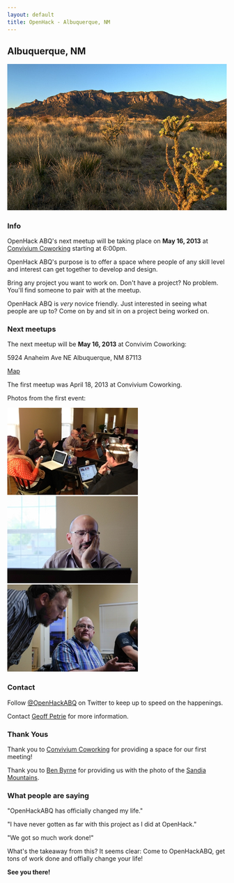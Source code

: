 ```yaml
---
layout: default
title: OpenHack - Albuquerque, NM
---
```


## Albuquerque, NM

![Albuquerque, NM Sandia](/albuquerque/img/sandia_drywall.jpg)

### Info

OpenHack ABQ's next meetup will be taking place on **May 16, 2013** at
[Convivium Coworking](http://www.conviviumcoworking.com/) starting at 6:00pm.

OpenHack ABQ's purpose is to offer a space where people of any skill level
and interest can get together to develop and design.

Bring any project you want to work on. Don't have a project? No problem.
You'll find someone to pair with at the meetup.

OpenHack ABQ is _very_ novice friendly. Just interested in seeing what people
are up to? Come on by and sit in on a project being worked on.

### Next meetups

The next meetup will be **May 16, 2013** at Convivim Coworking:

5924 Anaheim Ave NE
Albuquerque, NM 87113

[Map](http://goo.gl/maps/5y7xs)

The first meetup was April 18, 2013 at Convivium Coworking.

Photos from the first event:

![Some of the group](/albuquerque/img/photo03-geoff_petrie.jpg) ![Hard thinking](/albuquerque/img/photo02-james_woodward.jpg) ![A conversation](/albuquerque/img/photo01-james_woodward.jpg)

### Contact

Follow [@OpenHackABQ](https://twitter.com/OpenHackABQ) on Twitter to keep up to
speed on the happenings.

Contact [Geoff Petrie](mailto:g.petrie+openhack@gmail.com) for more
information.

### Thank Yous

Thank you to [Convivium Coworking](http://www.conviviumcoworking.com/) for
providing a space for our first meeting!

Thank you to [Ben Byrne](http://www.flickr.com/photos/drywall/) for providing
us with the photo of the [Sandia
Mountains](http://www.flickr.com/photos/drywall/2888810632/).

### What people are saying

"OpenHackABQ has officially changed my life."

"I have never gotten as far with this project as I did at OpenHack."

"We got so much work done!"

What's the takeaway from this? It seems clear: Come to OpenHackABQ, get tons of
work done and offially change your life!

**See you there!**
